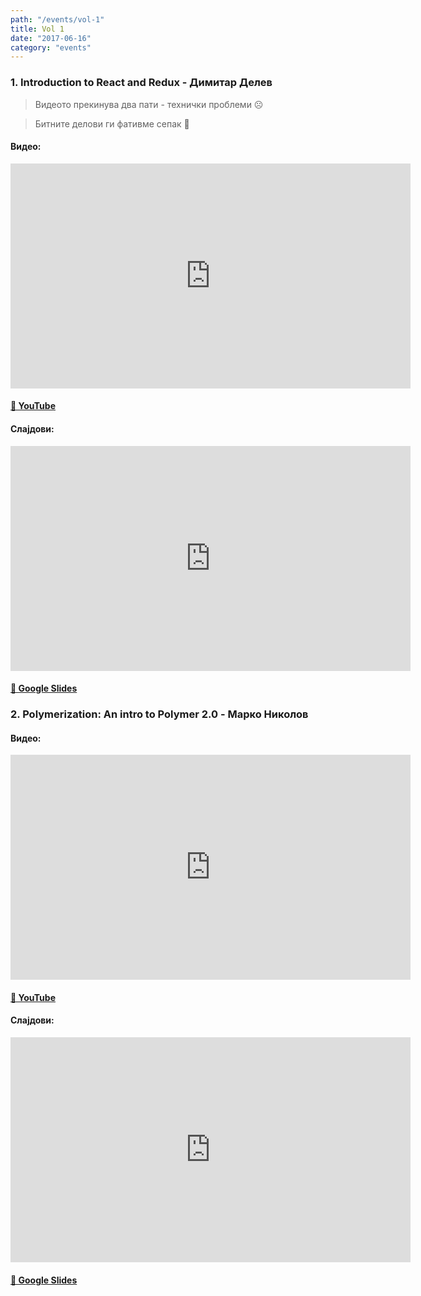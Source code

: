```yaml
---
path: "/events/vol-1"
title: Vol 1
date: "2017-06-16"
category: "events"
---
```


### 1. Introduction to React and Redux - __Димитар Делев__

> Видеото прекинува два пати - технички проблеми ☹️

> Битните делови ги фативме сепак 🙂

#### Видео:

<div class="iframe-wrapper"><iframe src="https://www.youtube.com/embed/kAmhu0B1p5Q?ecver=2" width="640" height="360" frameborder="0" allowfullscreen></iframe></div>

#### [🔗 YouTube](https://youtu.be/kAmhu0B1p5Q)

#### Слајдови:


<div class="iframe-wrapper">
  <iframe src="https://docs.google.com/presentation/d/1WCv9Zb37eetjmMpE_sbKWj6ycRV8989lGhCKKxmrjb8/embed?start=false&loop=false&delayms=3000" frameborder="0" width="640" height="360" allowfullscreen="true" mozallowfullscreen="true" webkitallowfullscreen="true"></iframe>
</div>

#### [🔗 Google Slides](https://docs.google.com/presentation/d/1WCv9Zb37eetjmMpE_sbKWj6ycRV8989lGhCKKxmrjb8/pub?start=false&loop=false&delayms=3000)

### 2. Polymerization: An intro to Polymer 2.0 - __Марко Николов__

#### Видео:

<div class="iframe-wrapper"><iframe src="https://www.youtube.com/embed/osqKCGNrPsk?ecver=2" width="640" height="360" frameborder="0" allowfullscreen></iframe></div>

#### [🔗 YouTube](https://youtu.be/osqKCGNrPsk)

#### Слајдови:

<div class="iframe-wrapper"><iframe src="https://docs.google.com/presentation/d/1oHswa9JZKHnJzUl1IV473-BuFgHcxdZbO_GdW32Y3gU/embed?start=false&loop=false&delayms=3000" frameborder="0" width="640" height="360" allowfullscreen="true" mozallowfullscreen="true" webkitallowfullscreen="true"></iframe></div>

#### [🔗 Google Slides](https://docs.google.com/presentation/d/1oHswa9JZKHnJzUl1IV473-BuFgHcxdZbO_GdW32Y3gU/pub?start=false&loop=false&delayms=3000)